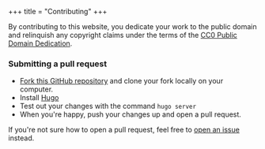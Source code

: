 +++
title = "Contributing"
+++

By contributing to this website, you dedicate your work to the public domain and relinquish any copyright claims under the terms of the [CC0 Public Domain Dedication](https://creativecommons.org/publicdomain/zero/1.0/).

### Submitting a pull request

- [Fork this GitHub repository](https://github.com/safenetwork/blog.safenetwork.org/fork) and clone your fork locally on your computer.
- Install [Hugo](https://gohugo.io/getting-started/installing/)
- Test out your changes with the command `hugo server`
- When you're happy, push your changes up and open a pull request.

If you're not sure how to open a pull request, feel free to [open an issue](https://github.com/safenetwork/blog.safenetwork.org/issues/new) instead.
